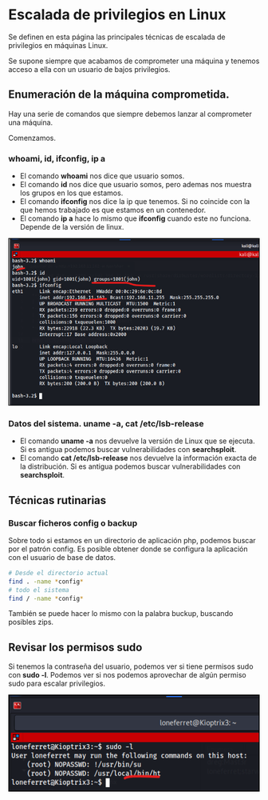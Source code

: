# Escalada de privilegios en Linux

Se definen en esta página las principales técnicas de escalada de privilegios en máquinas Linux.

Se supone siempre que acabamos de comprometer una máquina y tenemos acceso a ella con un usuario de bajos privilegios.

## Enumeración de la máquina comprometida.

Hay una serie de comandos que siempre debemos lanzar al comprometer una máquina.

Comenzamos.

### whoami, id, ifconfig, ip a

* El comando **whoami** nos dice que usuario somos.
* El comando **id**  nos dice que usuario somos, pero ademas nos muestra los grupos en los que estamos.
* El comando **ifconfig** nos dice la ip que tenemos. Si no coincide con la que hemos trabajado es que estamos en un contenedor.
* El comando **ip a** hace lo mismo que **ifconfig** cuando este no funciona. Depende de la versión de linux.

![](/.gitbook/assets/escal01.png)

### Datos del sistema. uname -a, cat /etc/lsb-release

* El comando **uname -a** nos devuelve la versión de Linux que se ejecuta. Si es antigua podemos buscar vulnerabilidades con **searchsploit**. 
* El comando **cat /etc/lsb-release** nos devuelve la información exacta de la distribución. Si es antigua podemos buscar vulnerabilidades con **searchsploit**. 


## Técnicas rutinarias

### Buscar ficheros **config** o **backup**

Sobre todo si estamos en un directorio de aplicación php, podemos buscar por el patrón config. Es posible obtener donde se configura la aplicación con el usuario de base de datos.

```bash
# Desde el directorio actual
find . -name *config*
# todo el sistema
find / -name *config*
```

También se puede hacer lo mismo con la palabra buckup, buscando posibles zips.

## Revisar los permisos sudo

Si tenemos la contraseña del usuario, podemos ver si tiene permisos sudo con **sudo -l**. Podemos ver si nos podemos aprovechar de algún permiso sudo para escalar privilegios.

![](/.gitbook/assets/kio33.png)
